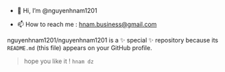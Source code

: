 - 👋 Hi, I’m @nguyenhnam1201

- 📫 How to reach me : hnam.business@gmail.com

nguyenhnam1201/nguyenhnam1201 is a ✨ special ✨ repository because its `README.md` (this file) appears on your GitHub profile.

> hope you like it !
`hnam dz` 
